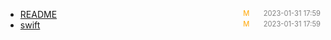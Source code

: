- [README]()<span style="font-size:.8em;float:right"><span style="color:orange">M</span><span style="padding-left:2em;color:gray;">2023-01-31 17:59</span></span>
- [swift](swift)<span style="font-size:.8em;float:right"><span style="color:orange">M</span><span style="padding-left:2em;color:gray;">2023-01-31 17:59</span></span>
